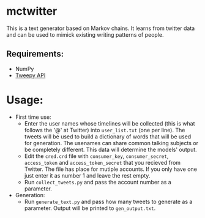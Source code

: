 # mctwitter
This is a text generator based on Markov chains. It learns from twitter data and can be used to mimick existing writing patterns of people.

## Requirements:
* NumPy
* [Tweepy API](http://docs.tweepy.org/en/v3.5.0/index.html)

# Usage:
* First time use:
    * Enter the user names whose timelines will be collected (this is what follows the '@' at Twitter) into `user_list.txt` (one per line). The tweets will be used to build a dictionary of words that will be used for generation. The usenames can share common talking subjects or be completely different. This data will determine the models' output. 
    * Edit the `cred.crd` file with `consumer_key`, `consumer_secret`, `access_token` and `access_token_secret` that you recieved from Twitter. The file has place for mutiple accounts. If you only have one just enter it as number 1 and leave the rest empty.
    * Run `collect_tweets.py` and pass the account number as a parameter.
* Generation:
    * Run `generate_text.py` and pass how many tweets to generate as a parameter. Output will be printed to `gen_output.txt`.
